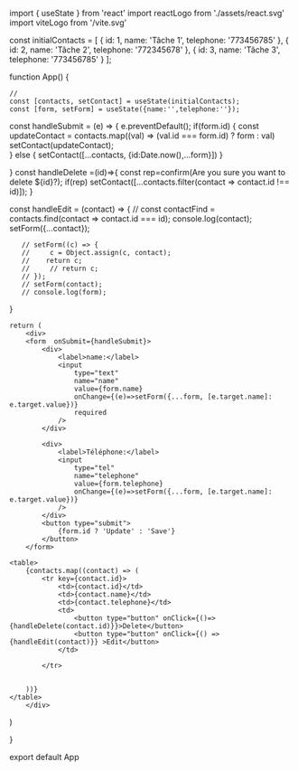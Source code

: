 import { useState } from 'react'
import reactLogo from './assets/react.svg'
import viteLogo from '/vite.svg'


const initialContacts = [
    { id: 1, name: 'Tâche 1', telephone: '773456785' },
    { id: 2, name: 'Tâche 2', telephone: '772345678' },
    { id: 3, name: 'Tâche 3', telephone: '773456785' }
];

function App() {

    //
    const [contacts, setContact] = useState(initialContacts);
    const [form, setForm] = useState({name:'',telephone:''});
   

   const handleSubmit = (e) => {
       e.preventDefault();
        if(form.id) {
            const updateContact = contacts.map((val) => (val.id === form.id) ? form : val)
            setContact(updateContact);  
        } else {
        setContact([...contacts, {id:Date.now(),...form}])
        }
       
   }
   const handleDelete =(id)=>{
        const rep=confirm(Are you sure you want to delete ${id}?);
        if(rep)
       setContact([...contacts.filter(contact => contact.id !== id)]);
   }

   const handleEdit = (contact) => {
       // const contactFind = contacts.find(contact => contact.id === id);
       console.log(contact);
       setForm({...contact});
      
       // setForm((c) => {
       //     c = Object.assign(c, contact);
       //    return c;
       //     // return c;
       // });
       // setForm(contact);
       // console.log(form);
   }

    return (
        <div>
        <form  onSubmit={handleSubmit}>
            <div>
                <label>name:</label>
                <input
                    type="text"
                    name="name"
                    value={form.name}
                    onChange={(e)=>setForm({...form, [e.target.name]: e.target.value})}
                    required
                />
            </div>

            <div>
                <label>Téléphone:</label>
                <input
                    type="tel"
                    name="telephone"
                    value={form.telephone}
                    onChange={(e)=>setForm({...form, [e.target.name]: e.target.value})}
                />
            </div>
            <button type="submit">
                {form.id ? 'Update' : 'Save'}
            </button>
        </form>

    <table>
        {contacts.map((contact) => (
            <tr key={contact.id}>
                <td>{contact.id}</td>
                <td>{contact.name}</td>
                <td>{contact.telephone}</td>
                <td>
                    <button type="button" onClick={()=>{handleDelete(contact.id)}}>Delete</button>
                    <button type="button" onClick={() => {handleEdit(contact)}} >Edit</button>
                </td>

            </tr>


        ))}
    </table>
        </div>
)


}

export default App